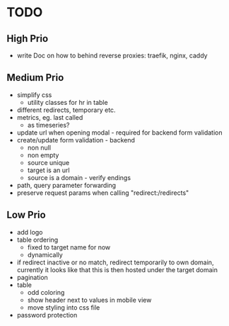 # TODO

## High Prio

- write Doc on how to behind reverse proxies: traefik, nginx, caddy

## Medium Prio

- simplify css
    - utility classes for hr in table
- different redirects, temporary etc.
- metrics, eg. last called
  - as timeseries?
- update url when opening modal - required for backend form validation
- create/update form validation - backend
    - non null
    - non empty
    - source unique
    - target is an url
    - source is a domain - verify endings
- path, query parameter forwarding
- preserve request params when calling "redirect:/redirects"

## Low Prio

- add logo
- table ordering
  - fixed to target name for now
  - dynamically
- if redirect inactive or no match, redirect temporarily to own domain, currently it looks like that this is then hosted under the target domain
- pagination
- table
    - odd coloring
    - show header next to values in mobile view
    - move styling into css file
- password protection